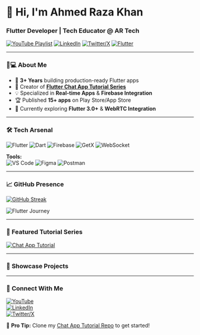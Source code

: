 # 🚀 **Hi, I'm Ahmed Raza Khan** 
### **Flutter Developer | Tech Educator @ AR Tech** 

[![YouTube Playlist](https://img.shields.io/badge/FLUTTER%20CHAT%20APP%20PLAYLIST-FF0000?style=flat&logo=youtube&logoColor=white)](https://youtube.com/playlist?list=PLzpjbSRzTad5gkbyeBbYsRDISbcIfiLlY)
[![LinkedIn](https://img.shields.io/badge/LinkedIn-Connect-%230A66C2?style=flat&logo=linkedin)](https://linkedin.com/in/ahmed-raza-khan1662005)
[![Twitter/X](https://img.shields.io/badge/X-Follow-black?style=flat&logo=x)](https://x.com/ahmed_1662005)
[![Flutter](https://img.shields.io/badge/Flutter-Expert-%2302569B?style=flat&logo=flutter)](https://flutter.dev)

---

### 🧑💻 **About Me**
- 📱 **3+ Years** building production-ready Flutter apps
- 🎥 Creator of **[Flutter Chat App Tutorial Series](https://youtube.com/playlist?list=PLzpjbSRzTad5gkbyeBbYsRDISbcIfiLlY)**
- 💡 Specialized in **Real-time Apps** & **Firebase Integration**
- 🏆 Published **15+ apps** on Play Store/App Store
- 🔭 Currently exploring **Flutter 3.0+** & **WebRTC Integration**

---

### 🛠️ **Tech Arsenal**
![Flutter](https://img.shields.io/badge/Flutter-02569B?logo=flutter&logoColor=white)
![Dart](https://img.shields.io/badge/Dart-0175C2?logo=dart&logoColor=white)
![Firebase](https://img.shields.io/badge/Firebase-FFCA28?logo=firebase)
![GetX](https://img.shields.io/badge/GetX-008000?style=flat&logo=dart)
![WebSocket](https://img.shields.io/badge/WebSocket-010101?logo=websocket)

**Tools:**  
![VS Code](https://img.shields.io/badge/VS%20Code-007ACC?logo=visual-studio-code)
![Figma](https://img.shields.io/badge/Figma-F24E1E?logo=figma)
![Postman](https://img.shields.io/badge/Postman-FF6C37?logo=postman)

---

### 📈 **GitHub Presence**
[![GitHub Streak](https://streak-stats.demolab.com?user=yourusername&theme=flutter-dark&hide_border=true)](https://git.io/streak-stats)

![Flutter Journey](https://github-readme-activity-graph.vercel.app/graph?username=yourusername&theme=flutter&hide_border=true)

---

### 🎥 **Featured Tutorial Series**
[![Chat App Tutorial](https://img.shields.io/badge/Watch%20Full%20Series-FF0000?style=for-the-badge&logo=youtube)](https://youtube.com/playlist?list=PLzpjbSRzTad5gkbyeBbYsRDISbcIfiLlY)

---

### 📱 **Showcase Projects**
<!-- Add your projects in this format -->
<!--
| **[Project Title](link)** | Tech Stack | Key Features |
|---------|------------|------------|
| **[Chat App](link)** | Flutter, Firebase, WebSocket | Real-time messaging, E2E Encryption |
| **[E-Commerce App](link)** | Flutter, Node.js, Stripe | Payment Gateway, Product Variants |
| **[Social Media App](link)** | Flutter, AWS Amplify | Video Posts, Stories Feature |
-->

---

### 💬 **Connect With Me**
[![YouTube](https://img.shields.io/badge/Subscribe-AR%20Tech-FF0000?style=for-the-badge&logo=youtube)](https://youtube.com/@AR.TechOfficial)  
[![LinkedIn](https://img.shields.io/badge/Message%20on%20LinkedIn-%230A66C2?style=for-the-badge&logo=linkedin)](https://linkedin.com/in/ahmed-raza-khan1662005)  
[![Twitter/X](https://img.shields.io/badge/Tweet%20Me-black?style=for-the-badge&logo=x)](https://x.com/ahmed_1662005)

🚀 **Pro Tip:** Clone my [Chat App Tutorial Repo](https://github.com/yourusername/flutter-chat-app) to get started!
